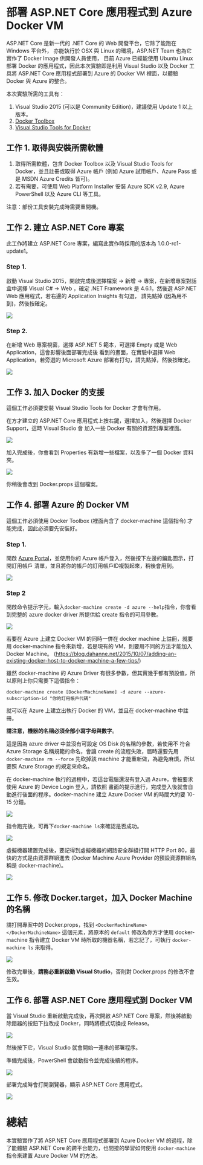 # 部署 ASP.NET Core 應用程式到 Azure Docker VM #

ASP.NET Core 是新一代的 .NET Core 的 Web 開發平台，它除了能跑在 Windows 平台外，
亦能執行於 OSX 與 Linux 的環境，ASP.NET Team 也為它實作了 Docker Image 供開發人員使用，
目前 Azure 已經能使用 Ubuntu Linux 部署 Docker 的應用程式，因此本次實驗即是利用 Visual Studio
以及 Docker 工具將 ASP.NET Core 應用程式部署到 Azure 的 Docker VM 裡面，以體驗 Docker 與 Azure
的整合。

本次實驗所需的工具有：

1. Visual Studio 2015 (可以是 Community Edition)，建議使用 Update 1 以上版本。
2. [Docker Toolbox](https://www.docker.com/products/docker-toolbox)
3. [Visual Studio Tools for Docker](https://visualstudiogallery.msdn.microsoft.com/0f5b2caa-ea00-41c8-b8a2-058c7da0b3e4)

## 工作 1. 取得與安裝所需軟體 ##

1. 取得所需軟體，包含 Docker Toolbox 以及 Visual Studio Tools for Docker，並且註冊或取得 Azure 帳戶
(例如 Azure 試用帳戶、Azure Pass 或是 MSDN Azure Credits 皆可)。
2. 若有需要，可使用 Web Platform Installer 安裝 Azure SDK v2.9, Azure PowerShell 以及 Azure CLI 等工具。

注意：部份工具安裝完成時需要重開機。

## 工作 2. 建立 ASP.NET Core 專案 ##

此工作將建立 ASP.NET Core 專案，編寫此實作時採用的版本為 1.0.0-rc1-update1。

### Step 1. ###
啟動 Visual Studio 2015，開啟完成後選擇檔案 -> 新增 -> 專案，在新增專案對話盒中選擇 Visual C# -> Web
，確定 .NET Framework 是 4.6.1，然後選 ASP.NET Web 應用程式，若右邊的 Application Insights 有勾選，
請先點掉 (因為用不到)，然後按確定。

![](images/CreateAspNetCoreProject.png)

### Step 2. ###
在新增 Web 專案視窗，選擇 ASP.NET 5 範本，可選擇 Empty 或是 Web Application，這會影響後面部署完成後
看到的畫面，在實驗中選擇 Web Application，若旁選的 Microsoft Azure 部署有打勾，請先點掉，然後按確定。

![](images/CreateAspNetCoreProject2.png)

## 工作 3. 加入 Docker 的支援 ##

這個工作必須要安裝 Visual Studio Tools for Docker 才會有作用。

在方才建立的 ASP.NET Core 應用程式上按右鍵，選擇加入，然後選擇 Docker Support，這時 Visual Studio 會
加入一些 Docker 有關的資源到專案裡面。

![](images/AddDockerSupport.png)

加入完成後，你會看到 Properties 有新增一些檔案，以及多了一個 Docker 資料夾。

![](images/AddDockerSupport2.png)

你稍後會改到 Docker.props 這個檔案。

## 工作 4. 部署 Azure 的 Docker VM ##

這個工作必須使用 Docker Toolbox (裡面內含了 docker-machine 這個指令) 才能完成，因此必須要先安裝好。

### Step 1. ###
開啟 [Azure Portal](http://portal.azure.com)，並使用你的 Azure 帳戶登入，然後按下左邊的鑰匙圖示，打開訂用帳戶
清單，並且將你的帳戶的訂用帳戶ID複製起來，稍後會用到。

![](images/CreateDockerVMOnAzure.png)

### Step 2 ###
開啟命令提示字元，輸入`docker-machine create -d azure --help`指令，你會看到完整的 azure docker driver 所提供給
create 指令的可用參數。

![](images/DockerMachineCommandArguments.png)

若要在 Azure 上建立 Docker VM 的同時一併在 docker machine 上註冊，就要用 docker-machine 指令來新增，若是現有的
VM，則要用不同的方法才能加入 Docker Machine。 (https://blog.dahanne.net/2015/10/07/adding-an-existing-docker-host-to-docker-machine-a-few-tips/)

雖然 docker-machine 的 Azure Driver 有很多參數，但其實幾乎都有預設值，所以原則上你只需要下這個指令：

    docker-machine create [DockerMachineName] -d azure --azure-subscription-id "你的訂用帳戶代碼"
    
就可以在 Azure 上建立出執行 Docker 的 VM，並且在 docker-machine 中註冊。

**請注意，機器的名稱必須全部小寫字母與數字**。

這是因為 azure driver 中並沒有可設定 OS Disk 的名稱的參數，若使用不
符合 Azure Storage 名稱規範的命名，會讓 create 的流程失敗，屆時還要先用 `docker-machine rm --force` 先砍掉該 
machine 才能重新做，為避免麻煩，所以要照 Azure Storage 的規定來命名。

在 docker-machine 執行的過程中，若這台電腦還沒有登入過 Azure，會被要求使用 Azure 的 Device Login 登入，請依照
畫面的提示進行，完成登入後就會自動進行後面的程序。docker-machine 建立 Azure Docker VM 的時間大約要 10-15 分鐘。

![](images/DockerMachineCreateProcess.png)

指令跑完後，可再下`docker-machine ls`來確認是否成功。

![](images/DockerMachineLS.png)

虛擬機器建置完成後，要記得到虛擬機器的網路安全群組打開 HTTP Port 80，最快的方式是由資源群組進去 (Docker Machine Azure Provider
的預設資源群組名稱是 docker-machine)。

![](images/ConfigureNSG.png)

## 工作 5. 修改 Docker.target，加入 Docker Machine 的名稱 ##

請打開專案中的 Docker.props，找到 `<DockerMachineName></DockerMachineName>` 這個元素，將原本的 `default` 修改為你方才使用 
docker-machine 指令建立 Docker VM 時所取的機器名稱，若忘記了，可執行 `docker-machine ls` 來取得。

![](images/ConfigureDockerPropFile.png)

修改完畢後，**請務必重新啟動 Visual Studio**，否則對 Docker.props 的修改不會生效。

## 工作 6. 部署 ASP.NET Core 應用程式到 Docker VM ##

當 Visual Studio 重新啟動完成後，再次開啟 ASP.NET Core 專案，然後將啟動除錯器的按鈕下拉改成 Docker，同時將模式切換成 Release。

![](images/DeployToDocker.png)

然後按下它，Visual Studio 就會開始一連串的部署程序。

準備完成後，PowerShell 會啟動指令並完成後續的程序。

![](images/PowerShellActivate.png)

部署完成時會打開瀏覽器，顯示 ASP.NET Core 應用程式。

![](images/DeployCompleted.png) 

# 總結 #
本實驗實作了將 ASP.NET Core 應用程式部署到 Azure Docker VM 的過程，除了能體驗 ASP.NET Core 的跨平台能力，也間接的學習如何使用 
`docker-machine` 指令來建置 Azure Docker VM 的方法。